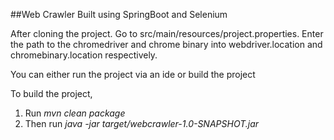 ##Web Crawler
Built using SpringBoot and Selenium

After cloning the project. Go to src/main/resources/project.properties.
Enter the path to the chromedriver and chrome binary into webdriver.location and chromebinary.location respectively.

You can either run the project via an ide or build the project

To build the project,
1) Run *mvn clean package*
2) Then run *java -jar target/webcrawler-1.0-SNAPSHOT.jar*